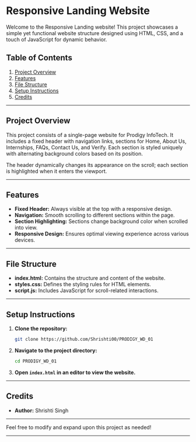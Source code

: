 # Responsive Landing Website

Welcome to the Responsive Landing website! This project showcases a simple yet functional website structure designed using HTML, CSS, and a touch of JavaScript for dynamic behavior.

## Table of Contents

1. [Project Overview](#project-overview)
2. [Features](#features)
3. [File Structure](#file-structure)
4. [Setup Instructions](#setup-instructions)
5. [Credits](#credits)

---

## Project Overview

This project consists of a single-page website for Prodigy InfoTech. It includes a fixed header with navigation links, sections for Home, About Us, Internships, FAQs, Contact Us, and Verify. Each section is styled uniquely with alternating background colors based on its position.

The header dynamically changes its appearance on the scroll; each section is highlighted when it enters the viewport.

---

## Features

- **Fixed Header:** Always visible at the top with a responsive design.
- **Navigation:** Smooth scrolling to different sections within the page.
- **Section Highlighting:** Sections change background color when scrolled into view.
- **Responsive Design:** Ensures optimal viewing experience across various devices.

---

## File Structure

- **index.html:** Contains the structure and content of the website.
- **styles.css:** Defines the styling rules for HTML elements.
- **script.js:** Includes JavaScript for scroll-related interactions.

---

## Setup Instructions

1. **Clone the repository:**
   ```bash
   git clone https://github.com/Shrishti00/PRODIGY_WD_01
   ```

2. **Navigate to the project directory:**
   ```bash
   cd PRODIGY_WD_01
   ```

3. **Open `index.html` in an editor to view the website.**

---

## Credits

- **Author:** Shrishti Singh


---

Feel free to modify and expand upon this project as needed!

---
